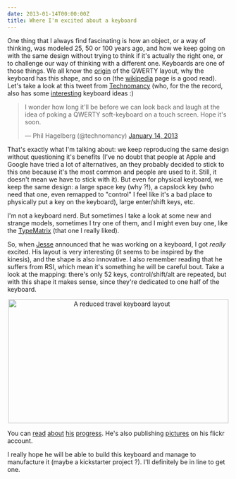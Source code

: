 ```yaml
---
date: 2013-01-14T00:00:00Z
title: Where I'm excited about a keyboard
---
```


One thing that I always find fascinating is how an object, or a way of thinking, was modeled 25, 50 or 100 years ago, and how we keep going on with the same design without trying to think if it's actually the right one, or to challenge our way of thinking with a different one.  Keyboards are one of those things.  We all know the [origin](http://en.wikipedia.org/wiki/Qwerty) of the QWERTY layout, why the keyboard has this shape, and so on (the [wikipedia](http://en.wikipedia.org/wiki/Computer_keyboard) page is a good read).  Let's take a look at this tweet from [Technomancy](http://technomancy.us) (who, for the the record, also has some [interesting](http://www.flickr.com/photos/technomancy/4397554484/) keyboard ideas :)

<blockquote class="twitter-tweet tw-align-center"><p>I wonder how long it'll be before we can look back and laugh at the idea of poking a QWERTY soft-keyboard on a touch screen. Hope it's soon.</p>&mdash; Phil Hagelberg (@technomancy) <a href="https://twitter.com/technomancy/status/290959908302647296" data-datetime="2013-01-14T23:13:42+00:00">January 14, 2013</a></blockquote>
<script async src="//platform.twitter.com/widgets.js" charset="utf-8"></script>

That's exactly what I'm talking about: we keep reproducing the same design without questioning it's benefits (I've no doubt that people at Apple and Google have tried a lot of alternatives, an they probably decided to stick to this one because it's the most common and people are used to it.  Still, it doesn't mean we have to stick with it).  But even for physical keyboard, we keep the same design: a large space key (why ?!), a capslock key (who need that one, even remapped to "control" I feel like it's a bad place to physically put a key on the keyboard), large enter/shift keys, etc.

I'm not a keyboard nerd.  But sometimes I take a look at some new and strange models, sometimes I try one of them, and I might even buy one, like the [TypeMatrix](http://www.typematrix.com) (that one I really liked).

So, when [Jesse](https://twitter.com/obra) announced that he was working on a keyboard, I got *really* excited.  His layout is very interesting (it seems to be inspired by the kinesis), and the shape is also innovative.  I also remember reading that he suffers from RSI, which mean it's something he will be careful bout.  Take a look at the mapping: there's only 52 keys, control/shift/alt are repeated, but with this shape it makes sense, since they're dedicated to one half of the keyboard.

<center><a href="http://www.flickr.com/photos/obra/8361045529/" title="A reduced travel keyboard layout by jesse, on Flickr"><img src="http://farm9.staticflickr.com/8096/8361045529_4694afe187.jpg" width="500" height="281" alt="A reduced travel keyboard layout"></a></center>

You can [read](http://blog.fsck.com/2012/12/building-a-keyboard-part-1.html) [about](http://blog.fsck.com/2012/12/building-a-keyboard-part-2.html ) [his](http://blog.fsck.com/2013/01/a-pound-of-sculpey.html ) [progress](http://blog.fsck.com/2013/01/pinkies-and-your-brain.html ).  He's also publishing [pictures](http://www.flickr.com/photos/obra/ ) on his flickr account.

I really hope he will be able to build this keyboard and manage to manufacture it (maybe a kickstarter project ?).  I'll definitely be in line to get one.
